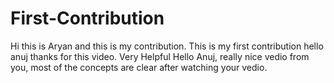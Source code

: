 # First-Contribution
Hi this is Aryan and this is my contribution.
This is my first contribution
hello anuj thanks for this video. Very Helpful
Hello Anuj, really nice vedio from you, most of the concepts are clear after watching your vedio.
